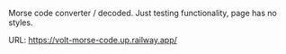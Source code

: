 Morse code converter / decoded.
Just testing functionality, page has no styles.

URL: https://volt-morse-code.up.railway.app/